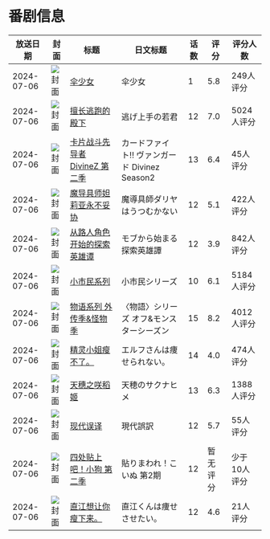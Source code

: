 # 番剧信息

|放送日期|封面|标题|日文标题|话数|评分|评分人数|
|---|---|---|---|---|---|---|
|2024-07-06|![封面](https://lain.bgm.tv/pic/cover/c/19/77/424563_DD5js.jpg)|[伞少女](https://bangumi.tv/subject/424563)|伞少女|1|5.8|249人评分|
|2024-07-06|![封面](https://lain.bgm.tv/pic/cover/c/32/14/424573_YYLzT.jpg)|[擅长逃跑的殿下](https://bangumi.tv/subject/424573)|逃げ上手の若君|12|7.0|5024人评分|
|2024-07-06|![封面](https://lain.bgm.tv/pic/cover/c/e1/c0/440879_gC34F.jpg)|[卡片战斗先导者 DivineZ 第二季](https://bangumi.tv/subject/440879)|カードファイト!! ヴァンガード Divinez Season2|13|6.4|45人评分|
|2024-07-06|![封面](https://lain.bgm.tv/pic/cover/c/46/7b/446175_kherQ.jpg)|[魔导具师妲莉亚永不妥协](https://bangumi.tv/subject/446175)|魔導具師ダリヤはうつむかない|12|5.1|422人评分|
|2024-07-06|![封面](https://lain.bgm.tv/pic/cover/c/65/1c/472554_DZE6Z.jpg)|[从路人角色开始的探索英雄谭](https://bangumi.tv/subject/472554)|モブから始まる探索英雄譚|12|3.9|842人评分|
|2024-07-06|![封面](https://lain.bgm.tv/pic/cover/c/e2/f4/474906_z0h44.jpg)|[小市民系列](https://bangumi.tv/subject/474906)|小市民シリーズ|10|6.1|5184人评分|
|2024-07-06|![封面](https://lain.bgm.tv/pic/cover/c/85/c1/475354_QyO6r.jpg)|[物语系列 外传季&怪物季](https://bangumi.tv/subject/475354)|〈物語〉シリーズ オフ&モンスターシーズン|15|8.2|4012人评分|
|2024-07-06|![封面](https://lain.bgm.tv/pic/cover/c/e8/b0/475367_8q8o8.jpg)|[精灵小姐瘦不了。](https://bangumi.tv/subject/475367)|エルフさんは痩せられない。|14|4.0|474人评分|
|2024-07-06|![封面](https://lain.bgm.tv/pic/cover/c/e9/f4/478684_gVp0X.jpg)|[天穗之咲稻姬](https://bangumi.tv/subject/478684)|天穂のサクナヒメ|13|6.3|1388人评分|
|2024-07-06|![封面](https://lain.bgm.tv/pic/cover/c/8c/e4/485122_37pLb.jpg)|[现代误译](https://bangumi.tv/subject/485122)|現代誤訳|12|5.7|55人评分|
|2024-07-06|![封面](https://lain.bgm.tv/pic/cover/c/e4/ed/486083_ORdoi.jpg)|[四处贴上吧！小狗 第二季](https://bangumi.tv/subject/486083)|貼りまわれ！こいぬ 第2期|12|暂无评分|少于10人评分|
|2024-07-06|![封面](https://lain.bgm.tv/pic/cover/c/4a/aa/500567_JbcSw.jpg)|[直江想让你瘦下来。](https://bangumi.tv/subject/500567)|直江くんは痩せさせたい。|12|4.6|21人评分|
